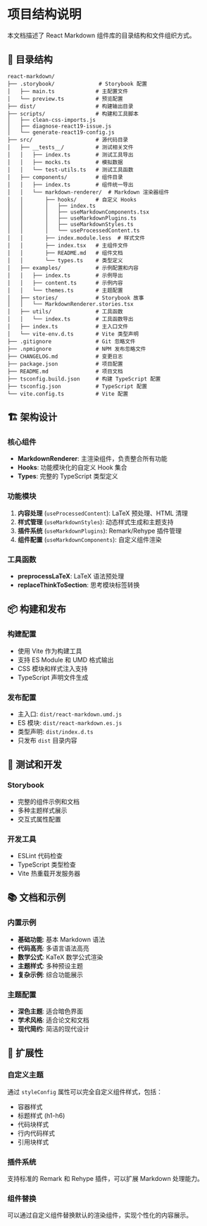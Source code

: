 # 项目结构说明

本文档描述了 React Markdown 组件库的目录结构和文件组织方式。

## 📁 目录结构

```
react-markdown/
├── .storybook/              # Storybook 配置
│   ├── main.ts             # 主配置文件
│   └── preview.ts          # 预览配置
├── dist/                   # 构建输出目录
├── scripts/                # 构建和工具脚本
│   ├── clean-css-imports.js
│   ├── diagnose-react19-issue.js
│   └── generate-react19-config.js
├── src/                    # 源代码目录
│   ├── __tests__/          # 测试相关文件
│   │   ├── index.ts        # 测试工具导出
│   │   ├── mocks.ts        # 模拟数据
│   │   └── test-utils.ts   # 测试工具函数
│   ├── components/         # 组件目录
│   │   ├── index.ts        # 组件统一导出
│   │   └── markdown-renderer/  # Markdown 渲染器组件
│   │       ├── hooks/      # 自定义 Hooks
│   │       │   ├── index.ts
│   │       │   ├── useMarkdownComponents.tsx
│   │       │   ├── useMarkdownPlugins.ts
│   │       │   ├── useMarkdownStyles.ts
│   │       │   └── useProcessedContent.ts
│   │       ├── index.module.less  # 样式文件
│   │       ├── index.tsx   # 主组件文件
│   │       ├── README.md   # 组件文档
│   │       └── types.ts    # 类型定义
│   ├── examples/           # 示例配置和内容
│   │   ├── index.ts        # 示例导出
│   │   ├── content.ts      # 示例内容
│   │   └── themes.ts       # 主题配置
│   ├── stories/            # Storybook 故事
│   │   └── MarkdownRenderer.stories.tsx
│   ├── utils/              # 工具函数
│   │   └── index.ts        # 工具函数导出
│   ├── index.ts            # 主入口文件
│   └── vite-env.d.ts       # Vite 类型声明
├── .gitignore              # Git 忽略文件
├── .npmignore              # NPM 发布忽略文件
├── CHANGELOG.md            # 变更日志
├── package.json            # 项目配置
├── README.md               # 项目文档
├── tsconfig.build.json     # 构建 TypeScript 配置
├── tsconfig.json           # TypeScript 配置
└── vite.config.ts          # Vite 配置
```

## 🏗️ 架构设计

### 核心组件
- **MarkdownRenderer**: 主渲染组件，负责整合所有功能
- **Hooks**: 功能模块化的自定义 Hook 集合
- **Types**: 完整的 TypeScript 类型定义

### 功能模块
1. **内容处理** (`useProcessedContent`): LaTeX 预处理、HTML 清理
2. **样式管理** (`useMarkdownStyles`): 动态样式生成和主题支持
3. **插件系统** (`useMarkdownPlugins`): Remark/Rehype 插件管理
4. **组件配置** (`useMarkdownComponents`): 自定义组件渲染

### 工具函数
- **preprocessLaTeX**: LaTeX 语法预处理
- **replaceThinkToSection**: 思考模块标签转换

## 📦 构建和发布

### 构建配置
- 使用 Vite 作为构建工具
- 支持 ES Module 和 UMD 格式输出
- CSS 模块和样式注入支持
- TypeScript 声明文件生成

### 发布配置
- 主入口: `dist/react-markdown.umd.js`
- ES 模块: `dist/react-markdown.es.js`
- 类型声明: `dist/index.d.ts`
- 只发布 `dist` 目录内容

## 🧪 测试和开发

### Storybook
- 完整的组件示例和文档
- 多种主题样式展示
- 交互式属性配置

### 开发工具
- ESLint 代码检查
- TypeScript 类型检查
- Vite 热重载开发服务器

## 📚 文档和示例

### 内置示例
- **基础功能**: 基本 Markdown 语法
- **代码高亮**: 多语言语法高亮
- **数学公式**: KaTeX 数学公式渲染
- **主题样式**: 多种预设主题
- **复杂示例**: 综合功能展示

### 主题配置
- **深色主题**: 适合暗色界面
- **学术风格**: 适合论文和文档
- **现代简约**: 简洁的现代设计

## 🔧 扩展性

### 自定义主题
通过 `styleConfig` 属性可以完全自定义组件样式，包括：
- 容器样式
- 标题样式 (h1-h6)
- 代码块样式
- 行内代码样式
- 引用块样式

### 插件系统
支持标准的 Remark 和 Rehype 插件，可以扩展 Markdown 处理能力。

### 组件替换
可以通过自定义组件替换默认的渲染组件，实现个性化的内容展示。 